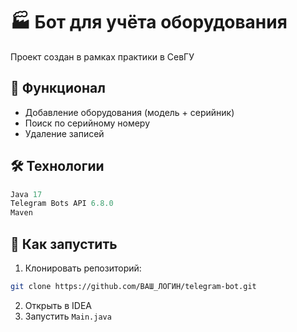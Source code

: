 # 🏭 Бот для учёта оборудования

Проект создан в рамках практики в СевГУ

## 📝 Функционал
- Добавление оборудования (модель + серийник)
- Поиск по серийному номеру
- Удаление записей

## 🛠 Технологии
```java
Java 17
Telegram Bots API 6.8.0
Maven
```

## 🚀 Как запустить
1. Клонировать репозиторий:
```bash
git clone https://github.com/ВАШ_ЛОГИН/telegram-bot.git
```
2. Открыть в IDEA
3. Запустить `Main.java`